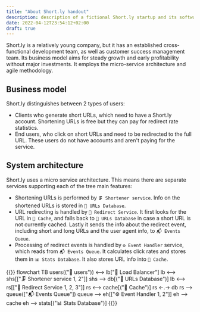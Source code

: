 ```yaml
---
title: "About Short.ly handout"
description: description of a fictional Short.ly startup and its software architecture
date: 2022-04-12T23:54:12+02:00
draft: true
---
```


Short.ly is a relatively young company, but it has an established cross-functional development team, as well as customer success management team. Its business model aims for steady growth and early profitability without major investments. It employs the micro-service architecture and agile methodology.
<!--more-->

## Business model

Short.ly distinguishes between 2 types of users:
* Clients who generate short URLs, which need to have a Short.ly account. Shortening URLs is free but they can pay for redirect rate statistics.
* End users, who click on short URLs and need to be redirected to the full URL. These users do not have accounts and aren't paying for the service.

## System architecture

Short.ly uses a micro service architecture. This means there are separate services supporting each of the tree main features:
* Shortening URLs is performed by `🗜️ Shortener service`. Info on the shortened URLs is stored in `🔗️ URLs Database`.
* URL redirecting is handled by `🔄️ Redirect Service`. It first looks for the URL in `🔗️ Cache`, and falls back to `🔗️ URLs Database` in case a short URL is not currently cached. Lastly it sends the info about the redirect event, including short and long URLs and the user agent info, to `📬️ Events Queue`.
* Processing of redirect events is handled by `⚙️ Event Handler` service, which reads from `📬️ Events Queue`. It calculates click rates and stores them in `📊️ Stats Database`. It also stores URL info into `🔗️ Cache`.

{{<mermaid>}}
flowchart TB
    users(("👥️ users")) <--> lb["📣️ Load Balancer"]
    lb <--> shs[["🗜️ Shortener service 1, 2"]]
    shs --> db[("🔗️ URLs Database")]
    lb <--> rs[["🔄️ Redirect Service 1, 2, 3"]]
    rs <--> cache[("🔗️ Cache")]
    rs <-.-> db
    rs --> queue(["📬️ Events Queue"])
    queue --> eh[["⚙️ Event Handler 1, 2"]]
    eh --> cache
    eh --> stats[("📊️ Stats Database")]
{{</mermaid>}}
